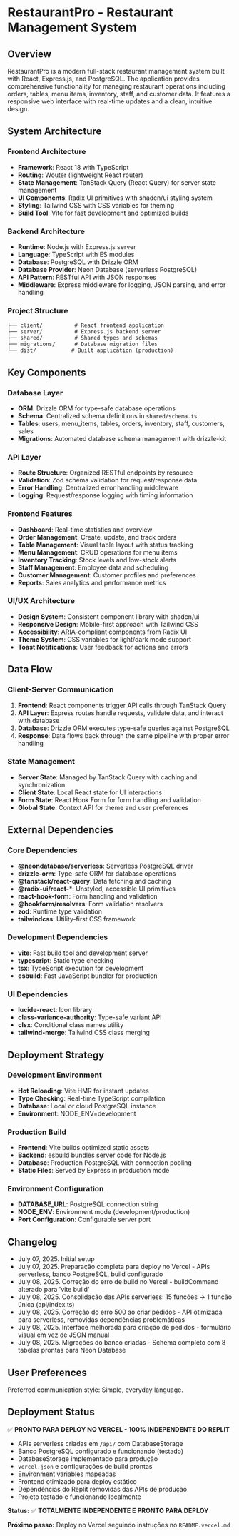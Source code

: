 # RestaurantPro - Restaurant Management System

## Overview

RestaurantPro is a modern full-stack restaurant management system built with React, Express.js, and PostgreSQL. The application provides comprehensive functionality for managing restaurant operations including orders, tables, menu items, inventory, staff, and customer data. It features a responsive web interface with real-time updates and a clean, intuitive design.

## System Architecture

### Frontend Architecture
- **Framework**: React 18 with TypeScript
- **Routing**: Wouter (lightweight React router)
- **State Management**: TanStack Query (React Query) for server state management
- **UI Components**: Radix UI primitives with shadcn/ui styling system
- **Styling**: Tailwind CSS with CSS variables for theming
- **Build Tool**: Vite for fast development and optimized builds

### Backend Architecture
- **Runtime**: Node.js with Express.js server
- **Language**: TypeScript with ES modules
- **Database**: PostgreSQL with Drizzle ORM
- **Database Provider**: Neon Database (serverless PostgreSQL)
- **API Pattern**: RESTful API with JSON responses
- **Middleware**: Express middleware for logging, JSON parsing, and error handling

### Project Structure
```
├── client/          # React frontend application
├── server/          # Express.js backend server
├── shared/          # Shared types and schemas
├── migrations/      # Database migration files
└── dist/           # Built application (production)
```

## Key Components

### Database Layer
- **ORM**: Drizzle ORM for type-safe database operations
- **Schema**: Centralized schema definitions in `shared/schema.ts`
- **Tables**: users, menu_items, tables, orders, inventory, staff, customers, sales
- **Migrations**: Automated database schema management with drizzle-kit

### API Layer
- **Route Structure**: Organized RESTful endpoints by resource
- **Validation**: Zod schema validation for request/response data
- **Error Handling**: Centralized error handling middleware
- **Logging**: Request/response logging with timing information

### Frontend Features
- **Dashboard**: Real-time statistics and overview
- **Order Management**: Create, update, and track orders
- **Table Management**: Visual table layout with status tracking
- **Menu Management**: CRUD operations for menu items
- **Inventory Tracking**: Stock levels and low-stock alerts
- **Staff Management**: Employee data and scheduling
- **Customer Management**: Customer profiles and preferences
- **Reports**: Sales analytics and performance metrics

### UI/UX Architecture
- **Design System**: Consistent component library with shadcn/ui
- **Responsive Design**: Mobile-first approach with Tailwind CSS
- **Accessibility**: ARIA-compliant components from Radix UI
- **Theme System**: CSS variables for light/dark mode support
- **Toast Notifications**: User feedback for actions and errors

## Data Flow

### Client-Server Communication
1. **Frontend**: React components trigger API calls through TanStack Query
2. **API Layer**: Express routes handle requests, validate data, and interact with database
3. **Database**: Drizzle ORM executes type-safe queries against PostgreSQL
4. **Response**: Data flows back through the same pipeline with proper error handling

### State Management
- **Server State**: Managed by TanStack Query with caching and synchronization
- **Client State**: Local React state for UI interactions
- **Form State**: React Hook Form for form handling and validation
- **Global State**: Context API for theme and user preferences

## External Dependencies

### Core Dependencies
- **@neondatabase/serverless**: Serverless PostgreSQL driver
- **drizzle-orm**: Type-safe ORM for database operations
- **@tanstack/react-query**: Data fetching and caching
- **@radix-ui/react-***: Unstyled, accessible UI primitives
- **react-hook-form**: Form handling and validation
- **@hookform/resolvers**: Form validation resolvers
- **zod**: Runtime type validation
- **tailwindcss**: Utility-first CSS framework

### Development Dependencies
- **vite**: Fast build tool and development server
- **typescript**: Static type checking
- **tsx**: TypeScript execution for development
- **esbuild**: Fast JavaScript bundler for production

### UI Dependencies
- **lucide-react**: Icon library
- **class-variance-authority**: Type-safe variant API
- **clsx**: Conditional class names utility
- **tailwind-merge**: Tailwind CSS class merging

## Deployment Strategy

### Development Environment
- **Hot Reloading**: Vite HMR for instant updates
- **Type Checking**: Real-time TypeScript compilation
- **Database**: Local or cloud PostgreSQL instance
- **Environment**: NODE_ENV=development

### Production Build
- **Frontend**: Vite builds optimized static assets
- **Backend**: esbuild bundles server code for Node.js
- **Database**: Production PostgreSQL with connection pooling
- **Static Files**: Served by Express in production mode

### Environment Configuration
- **DATABASE_URL**: PostgreSQL connection string
- **NODE_ENV**: Environment mode (development/production)
- **Port Configuration**: Configurable server port

## Changelog

- July 07, 2025. Initial setup
- July 07, 2025. Preparação completa para deploy no Vercel - APIs serverless, banco PostgreSQL, build configurado
- July 08, 2025. Correção do erro de build no Vercel - buildCommand alterado para 'vite build'
- July 08, 2025. Consolidação das APIs serverless: 15 funções → 1 função única (api/index.ts)
- July 08, 2025. Correção do erro 500 ao criar pedidos - API otimizada para serverless, removidas dependências problemáticas
- July 08, 2025. Interface melhorada para criação de pedidos - formulário visual em vez de JSON manual
- July 08, 2025. Migrações do banco criadas - Schema completo com 8 tabelas prontas para Neon Database

## User Preferences

Preferred communication style: Simple, everyday language.

## Deployment Status

✅ **PRONTO PARA DEPLOY NO VERCEL - 100% INDEPENDENTE DO REPLIT**

- APIs serverless criadas em `/api/` com DatabaseStorage
- Banco PostgreSQL configurado e funcionando (testado)
- DatabaseStorage implementado para produção
- `vercel.json` e configurações de build prontas
- Environment variables mapeadas
- Frontend otimizado para deploy estático
- Dependências do Replit removidas das APIs de produção
- Projeto testado e funcionando localmente

**Status:** ✅ **TOTALMENTE INDEPENDENTE E PRONTO PARA DEPLOY**

**Próximo passo:** Deploy no Vercel seguindo instruções no `README.vercel.md`